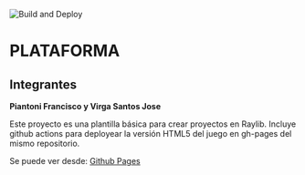 ![Build and Deploy][badge]
# PLATAFORMA

## Integrantes

**Piantoni Francisco y Virga Santos Jose**

Este proyecto es una plantilla básica para crear proyectos en Raylib. Incluye github actions
para deployear la versión HTML5 del juego en gh-pages del mismo repositorio.

Se puede ver desde: [Github Pages][gh-pages]


[gh-pages]:https://ucc-arquitecturasoftwarei.github.io/primer-parcial-piantoni-virga/
[badge]:https://github.com/UCC-ArquitecturaSoftwareI/primer-parcial-piantoni-virga/workflows/Build%20and%20Deploy/badge.svg
